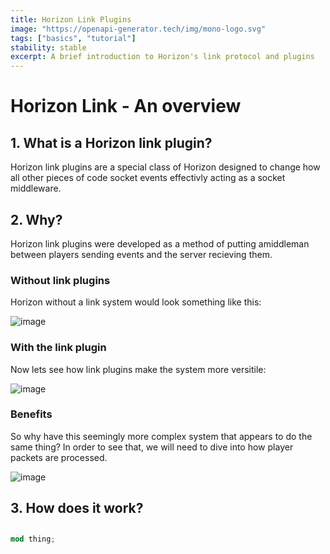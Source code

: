 ```yaml
---
title: Horizon Link Plugins
image: "https://openapi-generator.tech/img/mono-logo.svg"
tags: ["basics", "tutorial"]
stability: stable
excerpt: A brief introduction to Horizon's link protocol and plugins
---
```


# Horizon Link - An overview

## 1. What is a Horizon link plugin? 
Horizon link plugins are a special class of Horizon designed to change how all other pieces of code socket events effectivly acting as a socket middleware.

## 2. Why?
Horizon link plugins were developed as a method of putting amiddleman between players sending events and the server recieving them.
    
### Without link plugins
Horizon without a link system would look something like this:
    
![image](/docs/media/horizon-link/without-link-plugin.png)

### With the link plugin

Now lets see how link plugins make the system more versitile:

![image](/docs/media/horizon-link/with-link-plugin.png)

### Benefits

So why have this seemingly more complex system that appears to do the same thing? In order to see that, we will need to dive into how player packets are processed.

![image](/docs/media/horizon-link/full-link-protocol.png)

## 3. How does it work?

## 

```rust
mod thing;
```